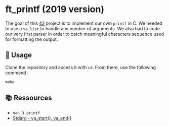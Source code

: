 # ft_printf (2019 version)

The goal of this [42](https://42.fr/en/homepage/) project is to implement our own `printf` in C. 
We needed to use a `va_list` to handle any number of arguments. We also had to code our very first parser in order to catch meaningful characters sequence used for formatting the output.

## 🧭 Usage

Clone the repository and access it with `cd`. From there, use the following command :
```
make
```

## 📚 Ressources

- `man 3 printf`
- [Stdarg - va_start(), va_end()](https://www.tutorialspoint.com/c_standard_library/c_macro_va_start.htm)
